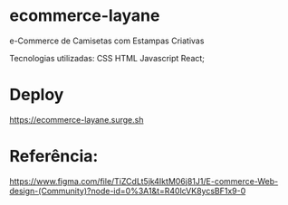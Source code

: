 # ecommerce-layane

e-Commerce de Camisetas com Estampas Criativas

Tecnologias utilizadas: CSS HTML Javascript React;

# Deploy
https://ecommerce-layane.surge.sh

# Referência:
https://www.figma.com/file/TiZCdLt5jk4IktM06j81J1/E-commerce-Web-design-(Community)?node-id=0%3A1&t=R40lcVK8ycsBF1x9-0
